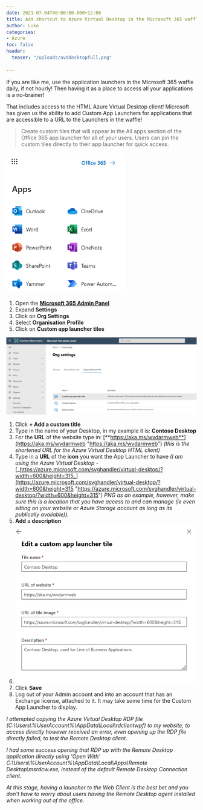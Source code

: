 ```yaml
---
date: 2021-07-04T00:00:00.000+12:00
title: Add shortcut to Azure Virtual Desktop in the Microsoft 365 waffle
author: Luke
categories:
- Azure
toc: false
header:
  teaser: "/uploads/avddesktopfull.png"

---
```

If you are like me, use the application launchers in the Microsoft 365 waffle daily, if not hourly! Then having it as a place to access all your applications is a no-brainer!

That includes access to the HTML Azure Virtual Desktop client! Microsoft has given us the ability to add Custom App Launchers for applications that are accessible to a URL to the Launchers in the waffle!

> Create custom tiles that will appear in the All apps section of the ‎Office 365‎ app launcher for all of your users. Users can pin the custom tiles directly to their app launcher for quick access.

![](/uploads/m365_waffle_default.png)

1. Open the [**Microsoft 365 Admin Panel**](https://admin.microsoft.com/#/homepage "M365 Admin")
2. Expand **Settings**
3. Click on **Org Settings**
4. Select **Organisation Profile**
5. Click on **Custom app launcher tiles**

![](/uploads/m365_customapplaunchertitle.png)

1. Click **+ Add a custom title**
2. Type in the name of your Desktop, in my example it is: **Contoso Desktop**
3. For the **URL** of the website type in: [**https://aka.ms/wvdarmweb**](https://aka.ms/wvdarmweb "https://aka.ms/wvdarmweb") _(this is the shortened URL for the Azure Virtual Desktop HTML client)_
4. Type in a **URL** of the **icon** you want the App Launcher to have _(I am using the Azure Virtual Desktop -_ [_https://azure.microsoft.com/svghandler/virtual-desktop/?width=600&height=315_](https://azure.microsoft.com/svghandler/virtual-desktop/?width=600&height=315 "https://azure.microsoft.com/svghandler/virtual-desktop/?width=600&height=315") _PNG as an example, however, make sure this is a location that you have access to and can manage (ie even sitting on your website or Azure Storage account as long as its publically available))._
5. **Add** a **description**
6. ![](/uploads/m365_customapplaunchertitle1.png)
7. Click **Save**
8. Log out of your Admin account and into an account that has an Exchange license, attached to it. It may take some time for the Custom App Launcher to display.

_I attempted copying the Azure Virtual Desktop RDP file (C:\\Users\\%UserAccount%\\AppData\\Local\\rdclientwpf) to my website, to access directly however received an error, even opening up the RDP file directly failed, to test the Remote Desktop client._ 

_I had some success opening that RDP up with the Remote Desktop application directly using 'Open With' C:\\Users\\%UserAccount%\\AppData\\Local\\Apps\\Remote Desktop\\msrdcw.exe, instead of the default Remote Desktop Connection client._

_At this stage, having a launcher to the Web Client is the best bet and you don't have to worry about users having the Remote Desktop agent installed when working out of the office._